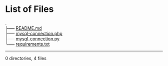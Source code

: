 # List of Files

.  
├── <a href="README.md" download>README.md</a>  
├── <a href="mysql-connection.php" download>mysql-connection.php</a>  
├── <a href="mysql-connection.py" download>mysql-connection.py</a>  
└── <a href="requirements.txt" download>requirements.txt</a>  

---
0 directories, 4 files
